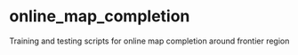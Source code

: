 # online_map_completion
Training and testing scripts for online map completion around frontier region
